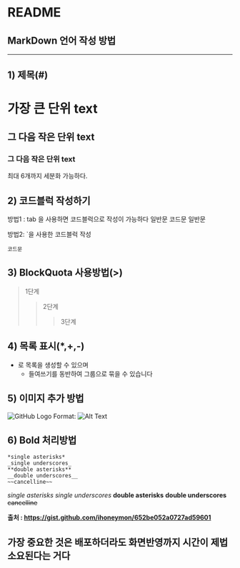 # README
## MarkDown 언어 작성 방법
--------------------
## 1) 제목(#)
# 가장 큰 단위 text
## 그 다음 작은 단위 text
### 그 다음 작은 단위 text
최대 6개까지 세분화 가능하다.

## 2) 코드블럭 작성하기
방법1 : tab 을 사용하면 코드블럭으로 작성이 가능하다
일반문
    코드문
일반문

방법2: `을 사용한 코드블럭 작성
```
코드문
```

## 3) BlockQuota 사용방법(>)
> 1단계
>> 2단계
>>> 3단계

## 4) 목록 표시(*,+,-)
* 로 목록을 생성할 수 있으며
    * 들여쓰기를 동반하여 그룹으로 묶을 수 있습니다

## 5) 이미지 추가 방법
![GitHub Logo](/images/logo.png)
Format: ![Alt Text](url)

## 6) Bold 처리방법
```
*single asterisks*
_single underscores_
**double asterisks**
__double underscores__
~~cancelline~~
```
*single asterisks*
_single underscores_
**double asterisks**
__double underscores__
~~cancelline~~

__출처 : https://gist.github.com/ihoneymon/652be052a0727ad59601__
## 가장 중요한 것은 배포하더라도 화면반영까지 시간이 제법 소요된다는 거다